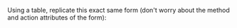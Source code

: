 Using a table, replicate this exact same form (don't worry about the method and action attributes of the form):